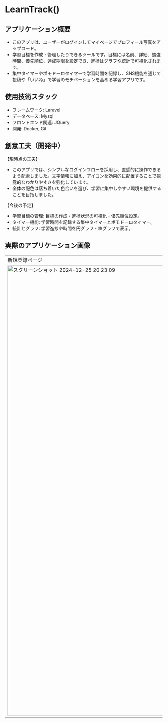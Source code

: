 # LearnTrack()
## アプリケーション概要
- このアプリは、ユーザーがログインしてマイページでプロフィール写真をアップロード。
- 学習目標を作成・管理したりできるツールです。目標には名前、詳細、勉強時間、優先順位、達成期限を設定でき、進捗はグラフや統計で可視化されます。
- 集中タイマーやポモドーロタイマーで学習時間を記録し、SNS機能を通じて投稿や「いいね」で学習のモチベーションを高める学習アプリです。
## 使用技術スタック
- フレームワーク: Laravel
- データベース: Mysql
- フロントエンド関連: JQuery
- 開発: Docker, Git
## 創意工夫（開発中）
【現時点の工夫】
- このアプリでは、シンプルなログインフローを採用し、直感的に操作できるよう配慮しました。文字情報に加え、アイコンを効果的に配置することで視覚的なわかりやすさを強化しています。
- 全体の配色は落ち着いた色合いを選び、学習に集中しやすい環境を提供することを目指しました。

【今後の予定】
- 学習目標の管理: 目標の作成・進捗状況の可視化・優先順位設定。
- タイマー機能: 学習時間を記録する集中タイマーとポモドーロタイマー。
- 統計とグラフ: 学習進捗や時間を円グラフ・棒グラフで表示。
## 実際のアプリケーション画像
<table>
  <tr>
    <td>
      新規登録ページ
    </td>
    <td>
      ログインページ
    </td>
  </tr>
  <tr>
    <td>
        <img width="1440" alt="スクリーンショット 2024-12-25 20 23 09" src="https://github.com/user-attachments/assets/5e4f30ae-1b8b-4a4d-92af-f7a24dbc566b" />
    </td>
    <td>
        <img width="1440" alt="スクリーンショット 2024-12-25 20 23 55" src="https://github.com/user-attachments/assets/35576a8e-4cbb-41ad-ae34-87e52f42fdb6" />
    </td>
  </tr>
</table>